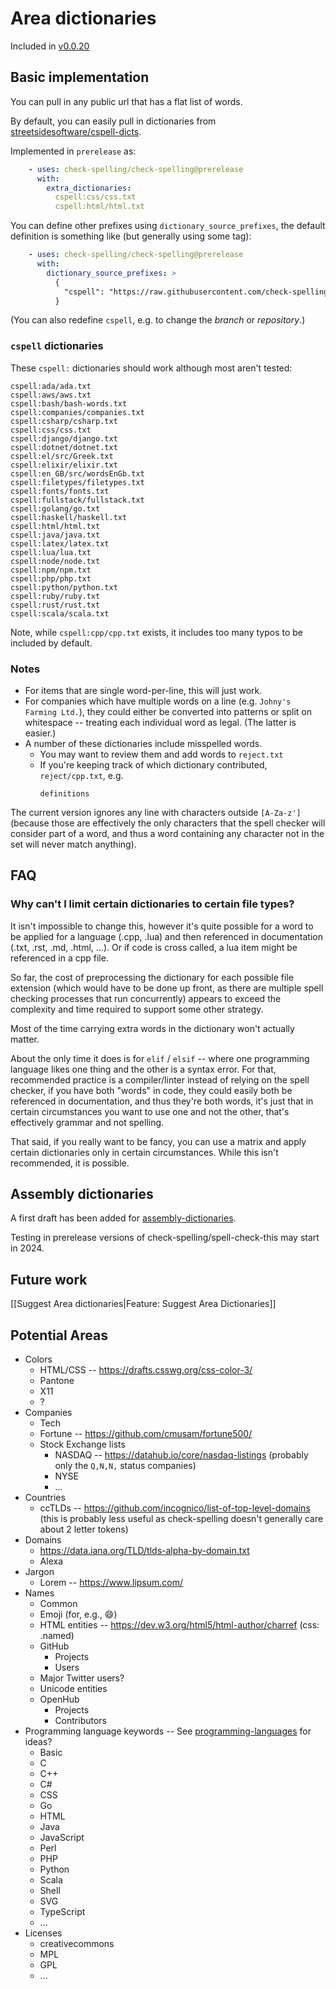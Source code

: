 # Area dictionaries

Included in [v0.0.20](https://github.com/check-spelling/check-spelling/releases/tag/v0.0.20)

## Basic implementation

You can pull in any public url that has a flat list of words.

By default, you can easily pull in dictionaries from [streetsidesoftware/cspell-dicts](https://github.com/streetsidesoftware/cspell-dicts/tree/master/dictionaries/).

Implemented in `prerelease` as:

```yaml
    - uses: check-spelling/check-spelling@prerelease
      with:
        extra_dictionaries:
          cspell:css/css.txt
          cspell:html/html.txt
```

You can define other prefixes using `dictionary_source_prefixes`, the default definition is something like (but generally using some tag):

```yaml
    - uses: check-spelling/check-spelling@prerelease
      with:
        dictionary_source_prefixes: >
          {
            "cspell": "https://raw.githubusercontent.com/check-spelling/cspell-dicts/master/dictionaries/"
          }
```

(You can also redefine `cspell`, e.g. to change the _branch_ or _repository_.)

### `cspell` dictionaries

These `cspell:` dictionaries should work although most aren't tested:

```
cspell:ada/ada.txt
cspell:aws/aws.txt
cspell:bash/bash-words.txt
cspell:companies/companies.txt
cspell:csharp/csharp.txt
cspell:css/css.txt
cspell:django/django.txt
cspell:dotnet/dotnet.txt
cspell:el/src/Greek.txt
cspell:elixir/elixir.txt
cspell:en_GB/src/wordsEnGb.txt
cspell:filetypes/filetypes.txt
cspell:fonts/fonts.txt
cspell:fullstack/fullstack.txt
cspell:golang/go.txt
cspell:haskell/haskell.txt
cspell:html/html.txt
cspell:java/java.txt
cspell:latex/latex.txt
cspell:lua/lua.txt
cspell:node/node.txt
cspell:npm/npm.txt
cspell:php/php.txt
cspell:python/python.txt
cspell:ruby/ruby.txt
cspell:rust/rust.txt
cspell:scala/scala.txt
```

Note, while `cspell:cpp/cpp.txt` exists, it includes too many typos to be included by default.

### Notes

- For items that are single word-per-line, this will just work.
- For companies which have multiple words on a line (e.g. `Johny's Farming Ltd.`), they could either be converted into patterns or split on whitespace -- treating each individual word as legal. (The latter is easier.)
- A number of these dictionaries include misspelled words.
  - You may want to review them and add words to `reject.txt`
  - If you're keeping track of which dictionary contributed, `reject/cpp.txt`, e.g.
    ```
    definitions
    ```

The current version ignores any line with characters outside `[A-Za-z']` (because those are effectively the only characters that the spell checker will consider part of a word, and thus a word containing any character not in the set will never match anything).

## FAQ

### Why can't I limit certain dictionaries to certain file types?

It isn't impossible to change this, however it's quite possible for a word to be applied for a language (.cpp, .lua) and then referenced in documentation (.txt, .rst, .md, .html, ...). Or if code is cross called, a lua item might be referenced in a cpp file.

So far, the cost of preprocessing the dictionary for each possible file extension (which would have to be done up front, as there are multiple spell checking processes that run concurrently) appears to exceed the complexity and time required to support some other strategy.

Most of the time carrying extra words in the dictionary won't actually matter.

About the only time it does is for `elif` / `elsif` -- where one programming language likes one thing and the other is a syntax error. For that, recommended practice is a compiler/linter instead of relying on the spell checker, if you have both "words" in code, they could easily both be referenced in documentation, and thus they're both words, it's just that in certain circumstances you want to use one and not the other, that's effectively grammar and not spelling.

That said, if you really want to be fancy, you can use a matrix and apply certain dictionaries only in certain circumstances. While this isn't recommended, it is possible.

## Assembly dictionaries

A first draft has been added for [assembly-dictionaries](https://github.com/check-spelling/assembly-dictionaries/tree/20231110).

Testing in prerelease versions of check-spelling/spell-check-this may start in 2024.

## Future work

[[Suggest Area dictionaries|Feature: Suggest Area Dictionaries]]

## Potential Areas

- Colors
  - HTML/CSS -- https://drafts.csswg.org/css-color-3/
  - Pantone
  - X11
  - ?
- Companies
  - Tech
  - Fortune -- https://github.com/cmusam/fortune500/
  - Stock Exchange lists
    - NASDAQ -- https://datahub.io/core/nasdaq-listings (probably only the `Q,N,N,` status companies)
    - NYSE
    - ...
- Countries
  - ccTLDs -- https://github.com/incognico/list-of-top-level-domains (this is probably less useful as check-spelling doesn't generally care about 2 letter tokens)
- Domains
  - https://data.iana.org/TLD/tlds-alpha-by-domain.txt
  - Alexa
- Jargon
  - Lorem -- https://www.lipsum.com/
- Names
  - Common
  - Emoji (for, e.g., :smile:)
  - HTML entities -- https://dev.w3.org/html5/html-author/charref (css: .named)
  - GitHub
    - Projects
    - Users
  - Major Twitter users?
  - Unicode entities
  - OpenHub
    - Projects
    - Contributors
- Programming language keywords -- See [programming-languages](https://github.com/collections/programming-languages) for ideas?
  - Basic
  - C
  - C++
  - C#
  - CSS
  - Go
  - HTML
  - Java
  - JavaScript
  - Perl
  - PHP
  - Python
  - Scala
  - Shell
  - SVG
  - TypeScript
  - ...
- Licenses
  - creativecommons
  - MPL
  - GPL
  - ...

